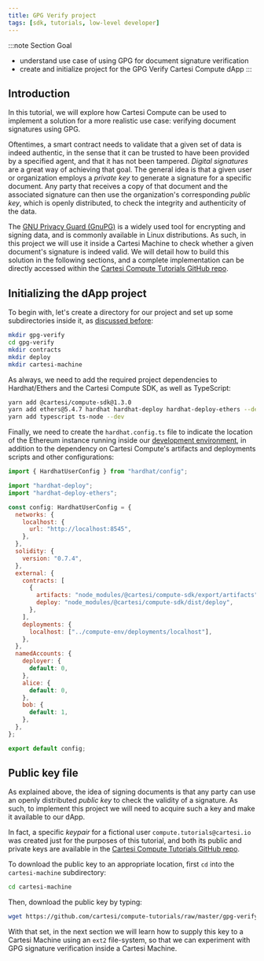 ```yaml
---
title: GPG Verify project
tags: [sdk, tutorials, low-level developer]
---
```


:::note Section Goal
- understand use case of using GPG for document signature verification
- create and initialize project for the GPG Verify Cartesi Compute dApp
:::

## Introduction

In this tutorial, we will explore how Cartesi Compute can be used to implement a solution for a more realistic use case: verifying document signatures using GPG.

Oftentimes, a smart contract needs to validate that a given set of data is indeed authentic, in the sense that it can be trusted to have been provided by a specified agent, and that it has not been tampered. *Digital signatures* are a great way of achieving that goal. The general idea is that a given user or organization employs a *private key* to generate a signature for a specific document. Any party that receives a copy of that document and the associated signature can then use the organization's corresponding *public key*, which is openly distributed, to check the integrity and authenticity of the data.

The [GNU Privacy Guard (GnuPG)](https://www.gnupg.org/) is a widely used tool for encrypting and signing data, and is commonly available in Linux distributions. As such, in this project we will use it inside a Cartesi Machine to check whether a given document's signature is indeed valid. We will detail how to build this solution in the following sections, and a complete implementation can be directly accessed within the [Cartesi Compute Tutorials GitHub repo](https://github.com/cartesi/compute-tutorials/tree/master/gpg-verify).


## Initializing the dApp project

To begin with, let's create a directory for our project and set up some subdirectories inside it, as [discussed before](../helloworld/create-project.md):

```bash
mkdir gpg-verify
cd gpg-verify
mkdir contracts
mkdir deploy
mkdir cartesi-machine
```

As always, we need to add the required project dependencies to Hardhat/Ethers and the Cartesi Compute SDK, as well as TypeScript:

```bash
yarn add @cartesi/compute-sdk@1.3.0
yarn add ethers@5.4.7 hardhat hardhat-deploy hardhat-deploy-ethers --dev
yarn add typescript ts-node --dev
```

Finally, we need to create the `hardhat.config.ts` file to indicate the location of the Ethereum instance running inside our [development environment](../compute-env.md), in addition to the dependency on Cartesi Compute's artifacts and deployments scripts and other configurations:

```javascript
import { HardhatUserConfig } from "hardhat/config";

import "hardhat-deploy";
import "hardhat-deploy-ethers";

const config: HardhatUserConfig = {
  networks: {
    localhost: {
      url: "http://localhost:8545",
    },
  },
  solidity: {
    version: "0.7.4",
  },
  external: {
    contracts: [
      {
        artifacts: "node_modules/@cartesi/compute-sdk/export/artifacts",
        deploy: "node_modules/@cartesi/compute-sdk/dist/deploy",
      },
    ],
    deployments: {
      localhost: ["../compute-env/deployments/localhost"],
    },
  },
  namedAccounts: {
    deployer: {
      default: 0,
    },
    alice: {
      default: 0,
    },
    bob: {
      default: 1,
    },
  },
};

export default config;
```

## Public key file

As explained above, the idea of signing documents is that any party can use an openly distributed *public key* to check the validity of a signature. As such, to implement this project we will need to acquire such a key and make it available to our dApp.

In fact, a specific *keypair* for a fictional user `compute.tutorials@cartesi.io` was created just for the purposes of this tutorial, and both its public and private keys are available in the [Cartesi Compute Tutorials GitHub repo](https://github.com/cartesi/compute-tutorials/tree/master/gpg-verify/cartesi-machine).

To download the public key to an appropriate location, first `cd` into the `cartesi-machine` subdirectory:

```bash
cd cartesi-machine
```

Then, download the public key by typing:
```bash
wget https://github.com/cartesi/compute-tutorials/raw/master/gpg-verify/cartesi-machine/compute-pub.key
```

With that set, in the next section we will learn how to supply this key to a Cartesi Machine using an `ext2` file-system, so that we can experiment with GPG signature verification inside a Cartesi Machine.
